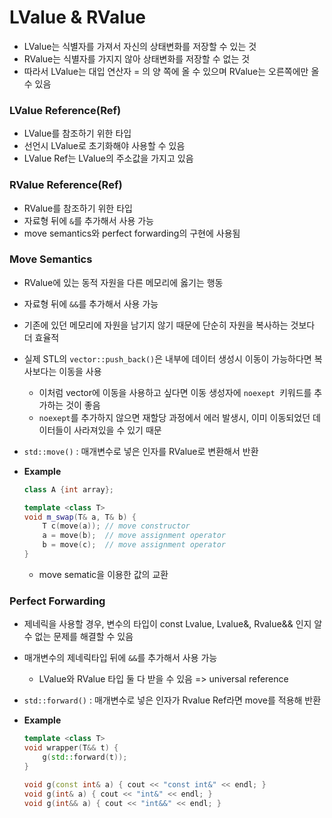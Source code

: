 # LValue & RValue

* LValue는 식별자를 가져서 자신의 상태변화를 저장할 수 있는 것
* RValue는 식별자를 가지지 않아 상태변화를 저장할 수 없는 것
* 따라서 LValue는 대입 연산자 = 의 양 쪽에 올 수 있으며 RValue는 오른쪽에만 올 수 있음



### LValue Reference(Ref)

* LValue를 참조하기 위한 타입
* 선언시 LValue로 초기화해야 사용할 수 있음
* LValue Ref는 LValue의 주소값을 가지고 있음



### RValue Reference(Ref)

* RValue를 참조하기 위한 타입
* 자료형 뒤에 `&`를 추가해서 사용 가능
* move semantics와 perfect forwarding의 구현에 사용됨



### Move Semantics

* RValue에 있는 동적 자원을 다른 메모리에 옳기는 행동

* 자료형 뒤에 `&&`를 추가해서 사용 가능

* 기존에 있던 메모리에 자원을 남기지 않기 때문에 단순히 자원을 복사하는 것보다 더 효율적

* 실제 STL의 `vector::push_back()`은 내부에 데이터 생성시 이동이 가능하다면 복사보다는 이동을 사용

  * 이처럼 vector에 이동을 사용하고 싶다면 이동 생성자에 `noexept `키워드를 추가하는 것이 좋음
  * `noexept`를 추가하지 않으면 재할당 과정에서 에러 발생시, 이미 이동되었던 데이터들이 사라져있을 수 있기 때문

* `std::move()` : 매개변수로 넣은 인자를 RValue로 변환해서 반환

* **Example**

  ```c++
  class A {int array};
  
  template <class T>
  void m_swap(T& a, T& b) {
      T c(move(a)); // move constructor
      a = move(b);  // move assignment operator
      b = move(c);  // move assignment operator
  }
  ```

  * move sematic을 이용한 값의 교환



### Perfect Forwarding

* 제네릭을 사용할 경우, 변수의 타입이 const Lvalue, Lvalue&, Rvalue&& 인지 알 수 없는 문제를 해결할 수 있음

* 매개변수의 제네릭타입 뒤에 `&&`를 추가해서 사용 가능

  * LValue와 RValue 타입 둘 다 받을 수 있음 => universal reference

* `std::forward()` : 매개변수로 넣은 인자가 Rvalue Ref라면 move를 적용해 반환

* **Example**

  ```c++
  template <class T>
  void wrapper(T&& t) {
      g(std::forward(t));
  }
  
  void g(const int& a) { cout << "const int&" << endl; }
  void g(int& a) { cout << "int&" << endl; }
  void g(int&& a) { cout << "int&&" << endl; }
  ```

  



